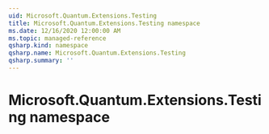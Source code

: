 ```yaml
---
uid: Microsoft.Quantum.Extensions.Testing
title: Microsoft.Quantum.Extensions.Testing namespace
ms.date: 12/16/2020 12:00:00 AM
ms.topic: managed-reference
qsharp.kind: namespace
qsharp.name: Microsoft.Quantum.Extensions.Testing
qsharp.summary: ''
---
```


# Microsoft.Quantum.Extensions.Testing namespace



